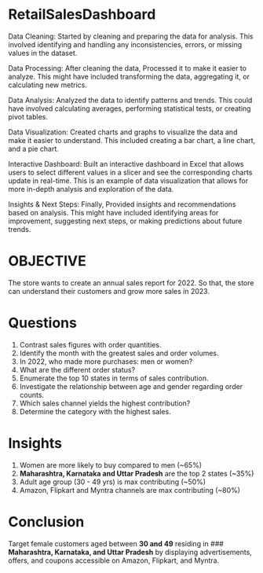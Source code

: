 # RetailSalesDashboard


Data Cleaning: Started by cleaning and preparing the data for analysis. This involved identifying and handling any inconsistencies, errors, or missing values in the dataset.

Data Processing: After cleaning the data, Processed it to make it easier to analyze. This might have included transforming the data, aggregating it, or calculating new metrics.

Data Analysis: Analyzed the data to identify patterns and trends. This could have involved calculating averages, performing statistical tests, or creating pivot tables.

Data Visualization: Created charts and graphs to visualize the data and make it easier to understand. This included creating a bar chart, a line chart, and a pie chart.

Interactive Dashboard: Built an interactive dashboard in Excel that allows users to select different values in a slicer and see the corresponding charts update in real-time. This is an example of data visualization that allows for more in-depth analysis and exploration of the data.

Insights & Next Steps: Finally, Provided insights and recommendations based on analysis. This might have included identifying areas for improvement, suggesting next steps, or making predictions about future trends.

# OBJECTIVE


The store wants to create an annual sales report for 2022. So that, the store can understand their customers and grow more sales in 2023.

# Questions

1) Contrast sales figures with order quantities.
2) Identify the month with the greatest sales and order volumes.
3) In 2022, who made more purchases: men or women?
4) What are the different order status?
5) Enumerate the top 10 states in terms of sales contribution.
6) Investigate the relationship between age and gender regarding order counts.
7) Which sales channel yields the highest contribution?
8) Determine the category with the highest sales.


# Insights

1) Women are more likely to buy compared to men (~65%)
2) **Maharashtra, Karnataka and Uttar Pradesh** are the top 2 states (~35%)
3) Adult age group (30 - 49 yrs) is max contributing (~50%)
4) Amazon, Flipkart and Myntra channels are max contributing (~80%)


# Conclusion

Target female customers aged between **30 and 49** residing in ### **Maharashtra, Karnataka, and Uttar Pradesh** by displaying advertisements, offers, and coupons accessible on Amazon, Flipkart, and Myntra.
